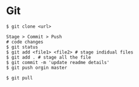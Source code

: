 # Git

    $ git clone <url>

    Stage > Commit > Push
    # code changes
    $ git status
    $ git add <file1> <file2> # stage indidual files
    $ git add . # stage all the file
    $ git commit -m 'update readme details'
    $ git push orgin master

    $ git pull
